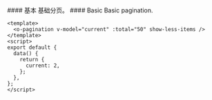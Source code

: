 <cn>
#### 基本
基础分页。
</cn>

<us>
#### Basic
Basic pagination.
</us>

```vue
<template>
  <o-pagination v-model="current" :total="50" show-less-items />
</template>
<script>
export default {
  data() {
    return {
      current: 2,
    };
  },
};
</script>
```
